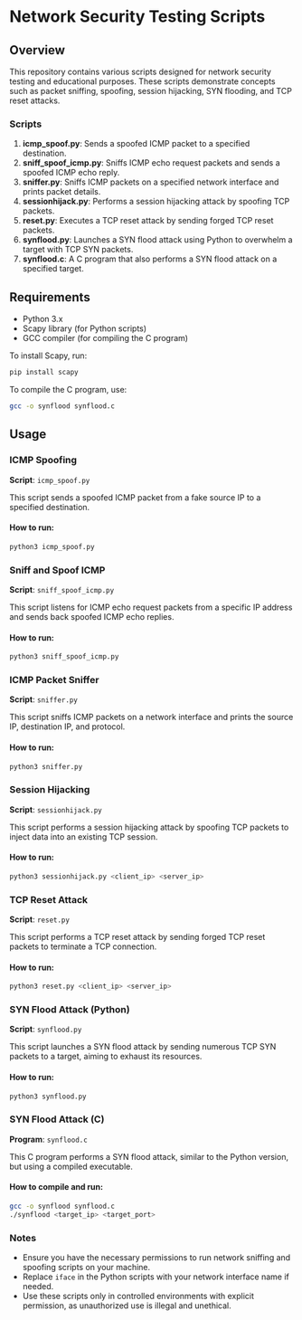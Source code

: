 # Network Security Testing Scripts

## Overview

This repository contains various scripts designed for network security testing and educational purposes. These scripts demonstrate concepts such as packet sniffing, spoofing, session hijacking, SYN flooding, and TCP reset attacks.

### Scripts

1. **icmp_spoof.py**: Sends a spoofed ICMP packet to a specified destination.
2. **sniff_spoof_icmp.py**: Sniffs ICMP echo request packets and sends a spoofed ICMP echo reply.
3. **sniffer.py**: Sniffs ICMP packets on a specified network interface and prints packet details.
4. **sessionhijack.py**: Performs a session hijacking attack by spoofing TCP packets.
5. **reset.py**: Executes a TCP reset attack by sending forged TCP reset packets.
6. **synflood.py**: Launches a SYN flood attack using Python to overwhelm a target with TCP SYN packets.
7. **synflood.c**: A C program that also performs a SYN flood attack on a specified target.

## Requirements

- Python 3.x
- Scapy library (for Python scripts)
- GCC compiler (for compiling the C program)

To install Scapy, run:
```bash
pip install scapy
```

To compile the C program, use:
```bash
gcc -o synflood synflood.c
```

## Usage

### ICMP Spoofing

**Script**: `icmp_spoof.py`

This script sends a spoofed ICMP packet from a fake source IP to a specified destination.

#### How to run:

```bash
python3 icmp_spoof.py
```

### Sniff and Spoof ICMP

**Script**: `sniff_spoof_icmp.py`

This script listens for ICMP echo request packets from a specific IP address and sends back spoofed ICMP echo replies.

#### How to run:

```bash
python3 sniff_spoof_icmp.py
```

### ICMP Packet Sniffer

**Script**: `sniffer.py`

This script sniffs ICMP packets on a network interface and prints the source IP, destination IP, and protocol.

#### How to run:

```bash
python3 sniffer.py
```

### Session Hijacking

**Script**: `sessionhijack.py`

This script performs a session hijacking attack by spoofing TCP packets to inject data into an existing TCP session.

#### How to run:

```bash
python3 sessionhijack.py <client_ip> <server_ip>
```

### TCP Reset Attack

**Script**: `reset.py`

This script performs a TCP reset attack by sending forged TCP reset packets to terminate a TCP connection.

#### How to run:

```bash
python3 reset.py <client_ip> <server_ip>
```

### SYN Flood Attack (Python)

**Script**: `synflood.py`

This script launches a SYN flood attack by sending numerous TCP SYN packets to a target, aiming to exhaust its resources.

#### How to run:

```bash
python3 synflood.py
```

### SYN Flood Attack (C)

**Program**: `synflood.c`

This C program performs a SYN flood attack, similar to the Python version, but using a compiled executable.

#### How to compile and run:

```bash
gcc -o synflood synflood.c
./synflood <target_ip> <target_port>
```

### Notes

- Ensure you have the necessary permissions to run network sniffing and spoofing scripts on your machine.
- Replace `iface` in the Python scripts with your network interface name if needed.
- Use these scripts only in controlled environments with explicit permission, as unauthorized use is illegal and unethical.
